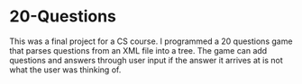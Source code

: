 # 20-Questions
This was a final project for a CS course. I programmed a 20 questions game that parses questions from an XML file into a tree. The game can add questions and answers through user input if the answer it arrives at is not what the user was thinking of. 


